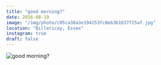 ```yaml
---
title: "good morning?"
date: 2016-08-19
image: "/img/photo/c05ca30a3e194153fc8eb361837f25af.jpg"
location: "Billericay, Essex"
instagram: true
draft: false
---
```


![good morning?](/img/photo/c05ca30a3e194153fc8eb361837f25af.jpg)

